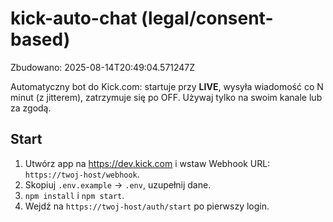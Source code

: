 # kick-auto-chat (legal/consent-based)
Zbudowano: 2025-08-14T20:49:04.571247Z

Automatyczny bot do Kick.com: startuje przy **LIVE**, wysyła wiadomość co N minut (z jitterem), zatrzymuje się po OFF. Używaj tylko na swoim kanale lub za zgodą.

## Start
1. Utwórz app na https://dev.kick.com i wstaw Webhook URL: `https://twoj-host/webhook`.
2. Skopiuj `.env.example` → `.env`, uzupełnij dane.
3. `npm install` i `npm start`.
4. Wejdź na `https://twoj-host/auth/start` po pierwszy login.

